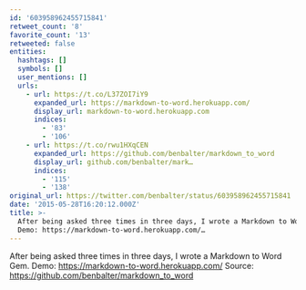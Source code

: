 ```yaml
---
id: '603958962455715841'
retweet_count: '8'
favorite_count: '13'
retweeted: false
entities:
  hashtags: []
  symbols: []
  user_mentions: []
  urls:
    - url: https://t.co/L37ZOI7iY9
      expanded_url: https://markdown-to-word.herokuapp.com/
      display_url: markdown-to-word.herokuapp.com
      indices:
        - '83'
        - '106'
    - url: https://t.co/rwu1HXqCEN
      expanded_url: https://github.com/benbalter/markdown_to_word
      display_url: github.com/benbalter/mark…
      indices:
        - '115'
        - '138'
original_url: https://twitter.com/benbalter/status/603958962455715841
date: '2015-05-28T16:20:12.000Z'
title: >-
  After being asked three times in three days, I wrote a Markdown to Word Gem.
  Demo: https://markdown-to-word.herokuapp.com/…
---
```


After being asked three times in three days, I wrote a Markdown to Word Gem. Demo: https://markdown-to-word.herokuapp.com/ Source: https://github.com/benbalter/markdown_to_word